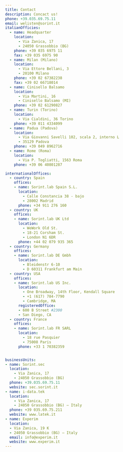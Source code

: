 ```yaml
---
title: Contact
description: Concact us!
phone: +39.035.69.75.11
email: welisten@sorint.it
italianOfficies:
  - name: Headquarter
    location:
      - Via Zanica, 17
      - 24050 Grassobbio (BG)
    phone: +39 035 6975 11
    fax: +39 035 6975 90
  - name: Milan (Milano)
    location:
      - Via Ettore Bellani, 3
      - 20100 Milano
    phone: +39 02 67382238
    fax: +39 02 66718014
  - name: Cinisello Balsamo
    location:
      - Via Martini, 16
      - Cinisello Balsamo (MI)
    phone: +39 02 61290827
  - name: Turin (Torino)
    location:
      - Via Cialdini, 36 Torino
    phone: +39 011 4334099
  - name: Padua (Padova)
    location:
      - Via Giovanni Savelli 102, scala 2, interno L
      - 35129 Padova
    phone: +39 049 8962716
  - name: Rome (Roma)
    location:
      - Via P. Togliatti, 1563 Roma
    phone: +39 06 40801287

internationalOffices:
  - country: Spain
    offices:
    - name: Sorint.lab Spain S.L.
      location:
        - Calle Constancia 38 - bajo
        - 28002 Madrid
      phone: +34 911 276 160
  - country: UK
    offices:
    - name: Sorint.lab UK Ltd
      location:
        - WeWork Old St.
        - 18-21 Corsham St.
        - London N1 6DR
      phone: +44 02 079 935 365
  - country: Germany
    offices:
    - name: Sorint.lab DE Gmbh
      location:
        - Bleidenstr 6-10
        - D 60311 Frankfurt am Main
  - country: USA
    offices:
    - name: Sorint.lab US Inc.
      location:
        - One Broadway, 14th Floor, Kendall Square
        - +1 (617) 784-7790
        - Cambridge, MA
      registeredOffice:
      - 600 B Street #2300
      - San Diego, CA
  - country: France
    offices:
    - name: Sorint.lab FR SARL
      location:
        - 18 rue Pasquier
        - 75008 Paris
      phone: +33 1 70382359


businessUnits:
- name: Sorint.sec
  location:
    - Via Zanica, 17
    - 24050 Grassobbio (BG)
  phone: +39.035.69.75.11
  website: sec.sorint.it
- name: i-data.tek
  location:
    - Via Zanica, 17
    - 24050 Grassobbio (BG) – Italy
  phone: +39 035.69.75.211
  website: www.latek.it
- name: Experim
  location:
  - Via Zanica, 19 K
  - 24050 Grassobbio (BG) – Italy
  email: info@experim.it
  website: www.experim.it
---
```

